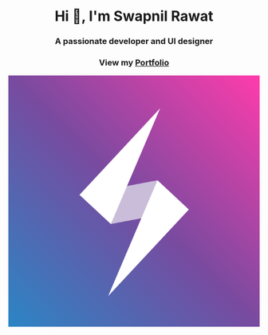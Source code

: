 <h1 align="center">Hi 👋, I'm Swapnil Rawat</h1>
<h3 align="center" >A passionate developer and UI designer</h3>
<h3 align="center" text-transform="uppercase">View my <a href="https://swapnilr17.github.io/">Portfolio</a></h3>
<div style="text-align:center"><img src="https://github.com/swapnilr17/swapnilr17/blob/master/images/logo.png?raw=true"/></div>
